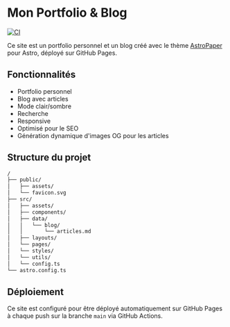 # Mon Portfolio & Blog

[![CI](https://github.com/jeoste/jeoste.github.io/actions/workflows/ci.yml/badge.svg)](https://github.com/jeoste/jeoste.github.io/actions/workflows/ci.yml)

Ce site est un portfolio personnel et un blog créé avec le thème [AstroPaper](https://github.com/satnaing/astro-paper) pour Astro, déployé sur GitHub Pages.

## Fonctionnalités

- Portfolio personnel
- Blog avec articles
- Mode clair/sombre
- Recherche
- Responsive
- Optimisé pour le SEO
- Génération dynamique d'images OG pour les articles

## Structure du projet

```bash
/
├── public/
│   ├── assets/
│   └── favicon.svg
├── src/
│   ├── assets/
│   ├── components/
│   ├── data/
│   │   └── blog/
│   │       └── articles.md
│   ├── layouts/
│   └── pages/
│   └── styles/
│   └── utils/
│   └── config.ts
└── astro.config.ts
```

## Déploiement

Ce site est configuré pour être déployé automatiquement sur GitHub Pages à chaque push sur la branche `main` via GitHub Actions.
